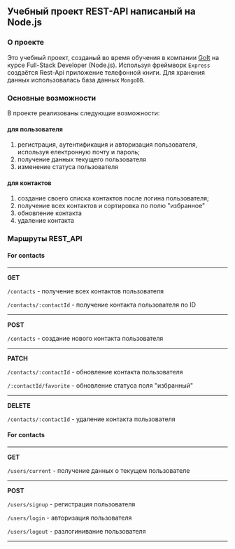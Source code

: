 ## Учебный проект REST-API написаный на Node.js

### О проекте

Это учебный проект, созданый во время обучения в компании
[GoIt](https://goit.ua/) на курсе Full-Stack Developer (Node.js). Используя
фреймворк `Express` создаётся Rest-Api приложение телефонной книги. Для хранения
данных использовалась база данных `MongoDB`.

### Основные возможности

В проекте реализованы следующие возможности:

#### для пользователя

1. регистрация, аутентификация и авторизация пользователя, используя електронную
   почту и пароль;
2. получение данных текущего пользователя
3. изменение статуса пользователя

#### для контактов

1. создание своего списка контактов после логина пользователя;
2. получение всех контактов и сортировка по полю "избранное"
3. обновление контакта
4. удаление контакта

### Маршруты REST_API

#### **For contacts**

---

**GET**

`/contacts` - получение всех контактов пользователя 

`/contacts/:contactId` - получение контакта пользователя по ID

---

**POST**


`/contacts` - создание нового контакта пользователя

---

**PATCH**

`/contacts/:contactId` - обновление контакта пользователя 

`/:contactId/favorite` - обновление статуса поля "избранный"

---

**DELETE**

`/contacts/:contactId` - удаление контакта пользователя

#### **For contacts**

---

**GET**

`/users/current` - получение данных о текущем пользователе

---

**POST**

`/users/signup` - регистрация пользователя

`/users/login` - авторизация пользователя

`/users/logout` - разлогинивание пользователя

---

